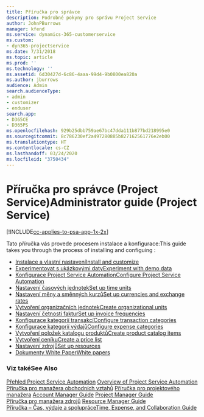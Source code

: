 ```yaml
---
title: Příručka pro správce
description: Podrobné pokyny pro správu Project Service
author: JohnPBurrows
manager: kfend
ms.service: dynamics-365-customerservice
ms.custom:
- dyn365-projectservice
ms.date: 7/31/2018
ms.topic: article
ms.prod: ''
ms.technology: ''
ms.assetid: 6d30427d-6c86-4aaa-99d4-9b0800ea820a
ms.author: jburrows
audience: Admin
search.audienceType:
- admin
- customizer
- enduser
search.app:
- D365CE
- D365PS
ms.openlocfilehash: 929b25dbb759ae67bc47dda111b877bd218995e0
ms.sourcegitcommit: 8c786230ef2a497280885b827162561776e2eb00
ms.translationtype: HT
ms.contentlocale: cs-CZ
ms.lasthandoff: 03/24/2020
ms.locfileid: "3750434"
---
```

# <a name="administrator-guide-project-service"></a><span data-ttu-id="cacaf-103">Příručka pro správce (Project Service)</span><span class="sxs-lookup"><span data-stu-id="cacaf-103">Administrator guide (Project Service)</span></span>

[!INCLUDE[cc-applies-to-psa-app-1x-2x](../includes/cc-applies-to-psa-app-1x-2x.md)]

<span data-ttu-id="cacaf-104">Tato příručka vás provede procesem instalace a konfigurace:</span><span class="sxs-lookup"><span data-stu-id="cacaf-104">This guide takes you through the process of installing and configuing :</span></span>  
  
- [<span data-ttu-id="cacaf-105">Instalace a vlastní nastavení</span><span class="sxs-lookup"><span data-stu-id="cacaf-105">Install and customize</span></span>](install-customize.md)
- [<span data-ttu-id="cacaf-106">Experimentovat s ukázkovými daty</span><span class="sxs-lookup"><span data-stu-id="cacaf-106">Experiment with demo data</span></span>](use-demo-data.md)
- [<span data-ttu-id="cacaf-107">Konfigurace Project Service Automation</span><span class="sxs-lookup"><span data-stu-id="cacaf-107">Configure Project Service Automation</span></span>](configure.md)
- [<span data-ttu-id="cacaf-108">Nastavení časových jednotek</span><span class="sxs-lookup"><span data-stu-id="cacaf-108">Set up time units</span></span>](set-up-time-units.md)
- [<span data-ttu-id="cacaf-109">Nastavení měny a směnných kurzů</span><span class="sxs-lookup"><span data-stu-id="cacaf-109">Set up currencies and exchange rates</span></span>](set-up-currencies-exchange-rates.md)
- [<span data-ttu-id="cacaf-110">Vytvoření organizačních jednotek</span><span class="sxs-lookup"><span data-stu-id="cacaf-110">Create organizational units</span></span>](create-organizational-units.md)
- [<span data-ttu-id="cacaf-111">Nastavení četnosti faktur</span><span class="sxs-lookup"><span data-stu-id="cacaf-111">Set up invoice frequencies</span></span>](set-up-invoice-frequencies.md)
- [<span data-ttu-id="cacaf-112">Konfigurace kategorií transakcí</span><span class="sxs-lookup"><span data-stu-id="cacaf-112">Configure transaction categories</span></span>](configure-transaction-categories.md)
- [<span data-ttu-id="cacaf-113">Konfigurace kategorií výdajů</span><span class="sxs-lookup"><span data-stu-id="cacaf-113">Configure expense categories</span></span>](configure-expense-categories.md)
- [<span data-ttu-id="cacaf-114">Vytvoření položek katalogu produktů</span><span class="sxs-lookup"><span data-stu-id="cacaf-114">Create product catalog items</span></span>](create-product-catalog-items.md)
- [<span data-ttu-id="cacaf-115">Vytvoření ceníku</span><span class="sxs-lookup"><span data-stu-id="cacaf-115">Create a price list</span></span>](create-price-list.md)
- [<span data-ttu-id="cacaf-116">Nastavení zdrojů</span><span class="sxs-lookup"><span data-stu-id="cacaf-116">Set up resources</span></span>](set-up-resources.md)
- [<span data-ttu-id="cacaf-117">Dokumenty White Paper</span><span class="sxs-lookup"><span data-stu-id="cacaf-117">White papers</span></span>](white-papers.md)
  
### <a name="see-also"></a><span data-ttu-id="cacaf-118">Viz také</span><span class="sxs-lookup"><span data-stu-id="cacaf-118">See Also</span></span>  
 <span data-ttu-id="cacaf-119">[Přehled Project Service Automation](../project-service/overview.md)  </span><span class="sxs-lookup"><span data-stu-id="cacaf-119">[Overview of Project Service Automation](../project-service/overview.md)  </span></span>  
 <span data-ttu-id="cacaf-120">[Příručka pro manažera obchodních vztahů](../project-service/account-manager-guide.md) [Příručka pro projektového manažera](../project-service/project-manager-guide.md) </span><span class="sxs-lookup"><span data-stu-id="cacaf-120">[Account Manager Guide](../project-service/account-manager-guide.md) [Project Manager Guide](../project-service/project-manager-guide.md) </span></span>  
 <span data-ttu-id="cacaf-121">[Příručka pro manažera zdrojů](../project-service/resource-manager-guide.md) </span><span class="sxs-lookup"><span data-stu-id="cacaf-121">[Resource Manager Guide](../project-service/resource-manager-guide.md) </span></span>  
 [<span data-ttu-id="cacaf-122">Příručka – Čas, výdaje a spolupráce</span><span class="sxs-lookup"><span data-stu-id="cacaf-122">Time, Expense, and Collaboration Guide</span></span>](../project-service/time-expense-collaboration-guide.md)

